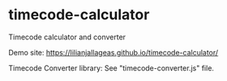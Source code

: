 # timecode-calculator
Timecode calculator and converter

Demo site: https://lilianjallageas.github.io/timecode-calculator/

Timecode Converter library: See "timecode-converter.js" file.
